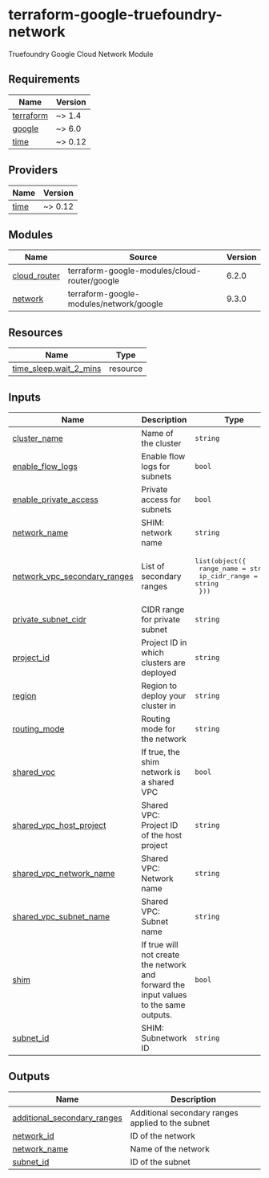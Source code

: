 # terraform-google-truefoundry-network
Truefoundry Google Cloud Network Module

<!-- BEGIN_TF_DOCS -->
## Requirements

| Name | Version |
|------|---------|
| <a name="requirement_terraform"></a> [terraform](#requirement\_terraform) | ~> 1.4 |
| <a name="requirement_google"></a> [google](#requirement\_google) | ~> 6.0 |
| <a name="requirement_time"></a> [time](#requirement\_time) | ~> 0.12 |

## Providers

| Name | Version |
|------|---------|
| <a name="provider_time"></a> [time](#provider\_time) | ~> 0.12 |

## Modules

| Name | Source | Version |
|------|--------|---------|
| <a name="module_cloud_router"></a> [cloud\_router](#module\_cloud\_router) | terraform-google-modules/cloud-router/google | 6.2.0 |
| <a name="module_network"></a> [network](#module\_network) | terraform-google-modules/network/google | 9.3.0 |

## Resources

| Name | Type |
|------|------|
| [time_sleep.wait_2_mins](https://registry.terraform.io/providers/hashicorp/time/latest/docs/resources/sleep) | resource |

## Inputs

| Name | Description | Type | Default | Required |
|------|-------------|------|---------|:--------:|
| <a name="input_cluster_name"></a> [cluster\_name](#input\_cluster\_name) | Name of the cluster | `string` | n/a | yes |
| <a name="input_enable_flow_logs"></a> [enable\_flow\_logs](#input\_enable\_flow\_logs) | Enable flow logs for subnets | `bool` | `false` | no |
| <a name="input_enable_private_access"></a> [enable\_private\_access](#input\_enable\_private\_access) | Private access for subnets | `bool` | `true` | no |
| <a name="input_network_name"></a> [network\_name](#input\_network\_name) | SHIM: network name | `string` | n/a | yes |
| <a name="input_network_vpc_secondary_ranges"></a> [network\_vpc\_secondary\_ranges](#input\_network\_vpc\_secondary\_ranges) | List of secondary ranges | <pre>list(object({<br/>    range_name    = string<br/>    ip_cidr_range = string<br/>  }))</pre> | n/a | yes |
| <a name="input_private_subnet_cidr"></a> [private\_subnet\_cidr](#input\_private\_subnet\_cidr) | CIDR range for private subnet | `string` | `""` | no |
| <a name="input_project_id"></a> [project\_id](#input\_project\_id) | Project ID in which clusters are deployed | `string` | n/a | yes |
| <a name="input_region"></a> [region](#input\_region) | Region to deploy your cluster in | `string` | n/a | yes |
| <a name="input_routing_mode"></a> [routing\_mode](#input\_routing\_mode) | Routing mode for the network | `string` | `"GLOBAL"` | no |
| <a name="input_shared_vpc"></a> [shared\_vpc](#input\_shared\_vpc) | If true, the shim network is a shared VPC | `bool` | `false` | no |
| <a name="input_shared_vpc_host_project"></a> [shared\_vpc\_host\_project](#input\_shared\_vpc\_host\_project) | Shared VPC: Project ID of the host project | `string` | `""` | no |
| <a name="input_shared_vpc_network_name"></a> [shared\_vpc\_network\_name](#input\_shared\_vpc\_network\_name) | Shared VPC: Network name | `string` | `""` | no |
| <a name="input_shared_vpc_subnet_name"></a> [shared\_vpc\_subnet\_name](#input\_shared\_vpc\_subnet\_name) | Shared VPC: Subnet name | `string` | `""` | no |
| <a name="input_shim"></a> [shim](#input\_shim) | If true will not create the network and forward the input values to the same outputs. | `bool` | `false` | no |
| <a name="input_subnet_id"></a> [subnet\_id](#input\_subnet\_id) | SHIM: Subnetwork ID | `string` | n/a | yes |

## Outputs

| Name | Description |
|------|-------------|
| <a name="output_additional_secondary_ranges"></a> [additional\_secondary\_ranges](#output\_additional\_secondary\_ranges) | Additional secondary ranges applied to the subnet |
| <a name="output_network_id"></a> [network\_id](#output\_network\_id) | ID of the network |
| <a name="output_network_name"></a> [network\_name](#output\_network\_name) | Name of the network |
| <a name="output_subnet_id"></a> [subnet\_id](#output\_subnet\_id) | ID of the subnet |
<!-- END_TF_DOCS -->